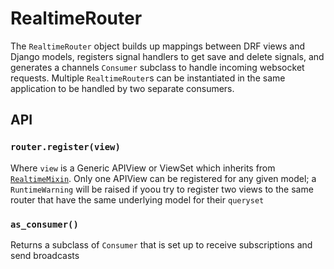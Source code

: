 # RealtimeRouter

The `RealtimeRouter` object builds up mappings between DRF views and Django models, registers
signal handlers to get save and delete signals, and generates a channels `Consumer` subclass
to handle incoming websocket requests. Multiple `RealtimeRouter`s can be instantiated in the same application
to be handled by two separate consumers.

## API

### `router.register(view)`
Where `view` is a Generic APIView or ViewSet which inherits from 
[`RealtimeMixin`](mixin.md). Only one APIView can be registered for any given
model; a `RuntimeWarning` will be raised if yoou try to register
two views to the same router that have the same underlying model for their
`queryset`

### `as_consumer()`
Returns a subclass of `Consumer` that is set up to receive subscriptions and
send broadcasts 

